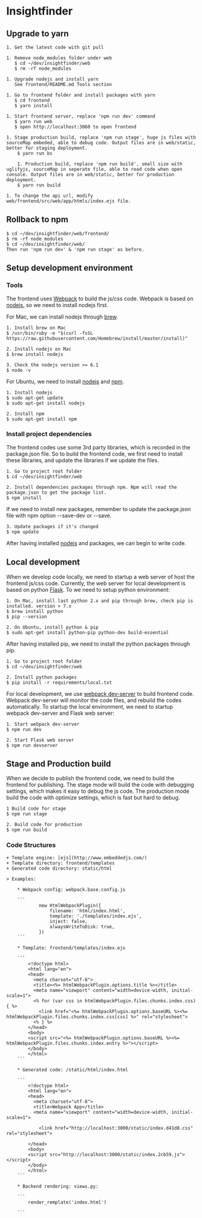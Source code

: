 # Insightfinder

## Upgrade to yarn
	1. Get the latest code with git pull

	1. Remove node_modules folder under web
       $ cd ~/dev/insightfinder/web
	   $ rm -rf node_modules

    1. Upgrade nodejs and install yarn
	   See frontend/README.md Tools section

 	1. Go to frontend folder and install packages with yarn
	   $ cd frontend
	   $ yarn install

    1. Start frontend server, replace 'npm run dev' command
	   $ yarn run web
	   $ open http://localhost:3060 to open frontend

    1. Stage production build, replace 'npm run stage', huge js files with sourceMap embeded, able to debug code. Output files are in web/static, better for staging deployment.
		$ yarn run bs

		1. Production build, replace 'npm run build', small size with uglifyjs, sourceMap in seperate file, able to read code when open console. Output files are in web/static, better for production deployment.
		$ yarn run build

    1. To change the api url, modify web/frontend/src/web/app/htmls/index.ejs file.

## Rollback to npm
	$ cd ~/dev/insightfinder/web/frontend/
	$ rm -rf node_modules
	$ cd ~/dev/insightfinder/web/
	Then run 'npm run dev' & 'npm run stage' as before.

## Setup development environment

### Tools
The frontend uses [Webpack] to build the js/css code. Webpack is based on [nodejs], so we need to install nodejs first.

For Mac, we can install nodejs through [brew].

    1. Install brew on Mac
    $ /usr/bin/ruby -e "$(curl -fsSL https://raw.githubusercontent.com/Homebrew/install/master/install)"
    
    2. Install nodejs on Mac
    $ brew install nodejs
    
    3. Check the nodejs version >= 6.1
    $ node -v 
    
    
For Ubuntu, we need to install [nodejs] and [npm].
    
    1. Install nodejs
    $ sudo apt-get update
    $ sudo apt-get install nodejs

    2. Install npm
    $ sudo apt-get install npm

### Install project dependencies

The frontend codes use some 3rd party libraries, which is recorded in the package.json file. So to build the frontend code,
we first need to install these libraries, and update the libraries if we update the files.

    1. Go to project root folder
    $ cd ~/dev/insightfinder/web
    
    2. Install dependencies packages through npm. Npm will read the package.json to get the package list.
    $ npm install
    
If we need to install new packages, remember to update the package.json file with npm option --save-dev or --save.

    3. Update packages if it's changed
    $ npm update
    
After having installed [nodejs] and packages, we can begin to write code.

## Local development

When we develop code locally, we need to startup a web server of host the frontend js/css code. 
Currently, the web server for local development is based on python [Flask]. To we need to setup python environment:

    1. On Mac, install last python 2.x and pip through brew, check pip is installed. version > 7.x
    $ brew install python
    $ pip --version
    
    2. On Ubuntu, install python & pip
    $ sudo apt-get install python-pip python-dev build-essential
    
After having installed pip, we need to install the python packages through pip.

    1. Go to project root folder
    $ cd ~/dev/insightfinder/web
    
    2. Install python packages
    $ pip install -r requirements/local.txt

For local development, we use [webpack dev-server](http://webpack.github.io/docs/webpack-dev-server.html)
to build frontend code. Webpack dev-server will monitor the code files, and rebuild the codes automatically. To startup
the local environment, we need to startup webpack dev-server and Flask web server:

    1. Start webpack dev-server
    $ npm run dev
    
    2. Start Flask web server
    $ npm run devserver

## Stage and Production build

When we decide to publish the frontend code, we need to build the frontend for publishing. The stage mode will build the
code with debugging settings, which makes it easy to debug the js code. The production mode build the code with optimize
settings, which is fast but hard to debug.

    1 Build code for stage
    $ npm run stage
    
    2. Build code for production
    $ npm run build 
    
    

### Code Structures

	+ Template engine: [ejs](http://www.embeddedjs.com/)
	+ Template directory: frontend/templates
	+ Generated code directory: static/html

	> Examples: 

		* Webpack config: webpack.base.config.js

		```
				new HtmlWebpackPlugin({
		            filename: 'html/index.html',
		            template: './templates/index.ejs',
		            inject: false,
		            alwaysWriteToDisk: true,
		        })
		```

		* Template: frontend/templates/index.ejs

	    ```
	    	<!doctype html>
			<html lang="en">
			<head>
			  <meta charset="utf-8">
			  <title><%= htmlWebpackPlugin.options.title %></title>
			  <meta name="viewport" content="width=device-width, initial-scale=1">
			  <% for (var css in htmlWebpackPlugin.files.chunks.index.css) { %>
			  	<link href="<%= htmlWebpackPlugin.options.baseURL %><%= htmlWebpackPlugin.files.chunks.index.css[css] %>" rel="stylesheet">
			  <% } %>
			</head>
			<body>
			<script src="<%= htmlWebpackPlugin.options.baseURL %><%= htmlWebpackPlugin.files.chunks.index.entry %>"></script>
			</body>
			</html>
		```

		* Generated code: /static/html/index.html

		```
			<!doctype html>
			<html lang="en">
			<head>
			  <meta charset="utf-8">
			  <title>Webpack App</title>
			  <meta name="viewport" content="width=device-width, initial-scale=1">
			  
			  	<link href="http://localhost:3000/static/index.d41d8.css" rel="stylesheet">
			  
			</head>
			<body>
			<script src="http://localhost:3000/static/index.2cb59.js"></script>
			</body>
			</html>
		```	

		* Backend rendering: views.py:

		```
			render_remplate('index.html')

		```
		
[Webpack]: https://webpack.github.io/
[nodejs]: https://nodejs.org/
[npm]: https://www.npmjs.com/
[brew]: http://brew.sh/
[Flask]: http://flask.pocoo.org/
